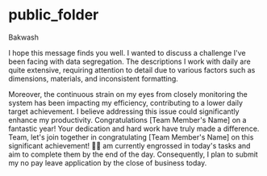 # public_folder
Bakwash

I hope this message finds you well. I wanted to discuss a challenge I've been facing with data segregation. The descriptions I work with daily are quite extensive, requiring attention to detail due to various factors such as dimensions, materials, and inconsistent formatting.

Moreover, the continuous strain on my eyes from closely monitoring the system has been impacting my efficiency, contributing to a lower daily target achievement. I believe addressing this issue could significantly enhance my productivity.
Congratulations [Team Member's Name] on a fantastic year! Your dedication and hard work have truly made a difference. Team, let's join together in congratulating [Team Member's Name] on this significant achievement! 🎉👏
am currently engrossed in today's tasks and aim to complete them by the end of the day. Consequently, I plan to submit my no pay leave application by the close of business today.
